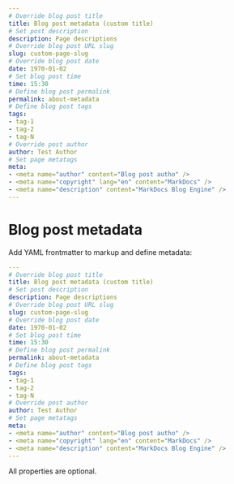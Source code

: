 ```yaml
---
# Override blog post title
title: Blog post metadata (custom title)
# Set post description
description: Page descriptions
# Override blog post URL slug
slug: custom-page-slug
# Override blog post date
date: 1970-01-02
# Set blog post time
time: 15:30
# Define blog post permalink
permalink: about-metadata
# Define blog post tags
tags:
- tag-1
- tag-2
- tag-N
# Override post author
author: Test Author
# Set page metatags
meta:
- <meta name="author" content="Blog post autho" />
- <meta name="copyright" lang="en" content="MarkDocs" />
- <meta name="description" content="MarkDocs Blog Engine" />
---
```


# Blog post metadata

Add YAML frontmatter to markup and define metadata:

```yaml
---
# Override blog post title
title: Blog post metadata (custom title)
# Set post description
description: Page descriptions
# Override blog post URL slug
slug: custom-page-slug
# Override blog post date
date: 1970-01-02
# Set blog post time
time: 15:30
# Define blog post permalink
permalink: about-metadata
# Define blog post tags
tags:
- tag-1
- tag-2
- tag-N
# Override post author
author: Test Author
# Set page metatags
meta:
- <meta name="author" content="Blog post autho" />
- <meta name="copyright" lang="en" content="MarkDocs" />
- <meta name="description" content="MarkDocs Blog Engine" />
---
```

All properties are optional.